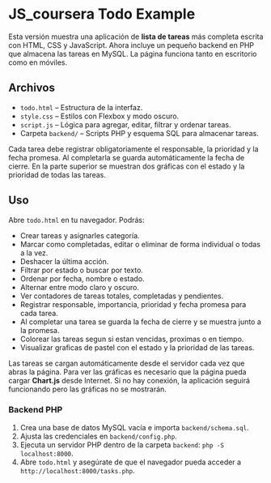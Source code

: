 # JS_coursera Todo Example

Esta versión muestra una aplicación de **lista de tareas** más completa escrita con HTML, CSS y JavaScript.
Ahora incluye un pequeño backend en PHP que almacena las tareas en MySQL.
La página funciona tanto en escritorio como en móviles.




## Archivos
- `todo.html` – Estructura de la interfaz.
- `style.css` – Estilos con Flexbox y modo oscuro.
- `script.js` – Lógica para agregar, editar, filtrar y ordenar tareas.
- Carpeta `backend/` – Scripts PHP y esquema SQL para almacenar tareas.

Cada tarea debe registrar obligatoriamente el responsable, la prioridad y la fecha promesa. Al completarla se guarda automáticamente la fecha de cierre. En la parte superior se muestran dos gráficas con el estado y la prioridad de todas las tareas.


## Uso
Abre `todo.html` en tu navegador. Podrás:

- Crear tareas y asignarles categoría.
- Marcar como completadas, editar o eliminar de forma individual o todas a la vez.
- Deshacer la última acción.
- Filtrar por estado o buscar por texto.
- Ordenar por fecha, nombre o estado.
- Alternar entre modo claro y oscuro.
- Ver contadores de tareas totales, completadas y pendientes.
- Registrar responsable, importancia, prioridad y fecha promesa para cada tarea.
- Al completar una tarea se guarda la fecha de cierre y se muestra junto a la promesa.
- Colorear las tareas segun si estan vencidas, proximas o en tiempo.
- Visualizar graficas de pastel con el estado y la prioridad de las tareas.

 Las tareas se cargan automáticamente desde el servidor cada vez que abras la página.
 Para ver las gráficas es necesario que la página pueda cargar **Chart.js** desde
 Internet. Si no hay conexión, la aplicación seguirá funcionando pero las
 gráficas no se mostrarán.

### Backend PHP

1. Crea una base de datos MySQL vacía e importa `backend/schema.sql`.
2. Ajusta las credenciales en `backend/config.php`.
3. Ejecuta un servidor PHP dentro de la carpeta `backend`:
   `php -S localhost:8000`.
4. Abre `todo.html` y asegúrate de que el navegador pueda acceder a `http://localhost:8000/tasks.php`.


